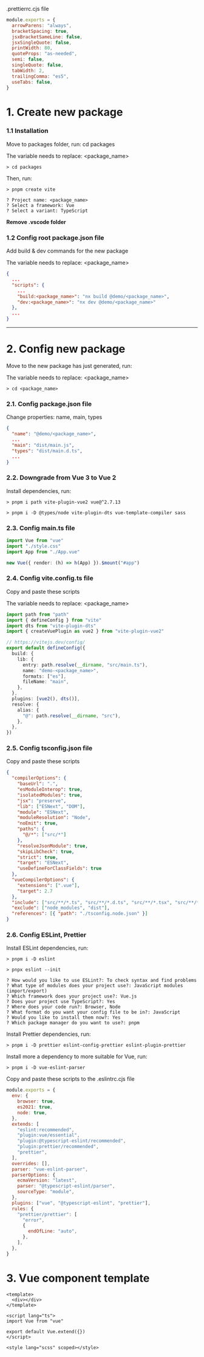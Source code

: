 .prettierrc.cjs file

```cjs
module.exports = {
  arrowParens: "always",
  bracketSpacing: true,
  jsxBracketSameLine: false,
  jsxSingleQuote: false,
  printWidth: 80,
  quoteProps: "as-needed",
  semi: false,
  singleQuote: false,
  tabWidth: 2,
  trailingComma: "es5",
  useTabs: false,
}
```

# 1. Create new package

### 1.1 Installation

Move to packages folder, run: cd packages

The variable needs to replace: <package_name>

```console
> cd packages
```

Then, run:

```console
> pnpm create vite

? Project name: <package_name>
? Select a framework: Vue
? Select a variant: TypeScript
```

**Remove .vscode folder**

### 1.2 Config root package.json file

Add build & dev commands for the new package

The variable needs to replace: <package_name>

```json
{
  ...
  "scripts": {
    ...
    "build:<package_name>": "nx build @demo/<package_name>",
    "dev:<package_name>": "nx dev @demo/<package_name>"
  },
  ...
}
```

---

# 2. Config new package

Move to the new package has just generated, run:

The variable needs to replace: <package_name>

```console
> cd <package_name>
```

### 2.1. Config package.json file

Change properties: name, main, types

```json
{
  "name": "@demo/<package_name>",
  ...
  "main": "dist/main.js",
  "types": "dist/main.d.ts",
  ...
}
```

### 2.2. Downgrade from Vue 3 to Vue 2

Install dependencies, run:

```console
> pnpm i path vite-plugin-vue2 vue@^2.7.13
```

```console
> pnpm i -D @types/node vite-plugin-dts vue-template-compiler sass
```

### 2.3. Config main.ts file

```ts
import Vue from "vue"
import "./style.css"
import App from "./App.vue"

new Vue({ render: (h) => h(App) }).$mount("#app")
```

### 2.4. Config vite.config.ts file

Copy and paste these scripts

The variable needs to replace: <package_name>

```ts
import path from "path"
import { defineConfig } from "vite"
import dts from "vite-plugin-dts"
import { createVuePlugin as vue2 } from "vite-plugin-vue2"

// https://vitejs.dev/config/
export default defineConfig({
  build: {
    lib: {
      entry: path.resolve(__dirname, "src/main.ts"),
      name: "demo-<package_name>",
      formats: ["es"],
      fileName: "main",
    },
  },
  plugins: [vue2(), dts()],
  resolve: {
    alias: {
      "@": path.resolve(__dirname, "src"),
    },
  },
})
```

### 2.5. Config tsconfig.json file

Copy and paste these scripts

```json
{
  "compilerOptions": {
    "baseUrl": ".",
    "esModuleInterop": true,
    "isolatedModules": true,
    "jsx": "preserve",
    "lib": ["ESNext", "DOM"],
    "module": "ESNext",
    "moduleResolution": "Node",
    "noEmit": true,
    "paths": {
      "@/*": ["src/*"]
    },
    "resolveJsonModule": true,
    "skipLibCheck": true,
    "strict": true,
    "target": "ESNext",
    "useDefineForClassFields": true
  },
  "vueCompilerOptions": {
    "extensions": [".vue"],
    "target": 2.7
  },
  "include": ["src/**/*.ts", "src/**/*.d.ts", "src/**/*.tsx", "src/**/*.vue"],
  "exclude": ["node_modules", "dist"],
  "references": [{ "path": "./tsconfig.node.json" }]
}
```

### 2.6. Config ESLint, Prettier

Install ESLint dependencies, run:

```console
> pnpm i -D eslint
```

```console
> pnpx eslint --init

? How would you like to use ESLint?: To check syntax and find problems
? What type of modules does your project use?: JavaScript modules (import/export)
? Which framework does your project use?: Vue.js
? Does your project use TypeScript?: Yes
? Where does your code run?: Browser, Node
? What format do you want your config file to be in?: JavaScript
? Would you like to install them now?: Yes
? Which package manager do you want to use?: pnpm
```

Install Prettier dependencies, run:

```console
> pnpm i -D prettier eslint-config-prettier eslint-plugin-prettier
```

Install more a dependency to more suitable for Vue, run:

```console
> pnpm i -D vue-eslint-parser
```

Copy and paste these scripts to the .eslintrc.cjs file

```cjs
module.exports = {
  env: {
    browser: true,
    es2021: true,
    node: true,
  },
  extends: [
    "eslint:recommended",
    "plugin:vue/essential",
    "plugin:@typescript-eslint/recommended",
    "plugin:prettier/recommended",
    "prettier",
  ],
  overrides: [],
  parser: "vue-eslint-parser",
  parserOptions: {
    ecmaVersion: "latest",
    parser: "@typescript-eslint/parser",
    sourceType: "module",
  },
  plugins: ["vue", "@typescript-eslint", "prettier"],
  rules: {
    "prettier/prettier": [
      "error",
      {
        endOfLine: "auto",
      },
    ],
  },
}
```

# 3. Vue component template

```vue
<template>
  <div></div>
</template>

<script lang="ts">
import Vue from "vue"

export default Vue.extend({})
</script>

<style lang="scss" scoped></style>
```
